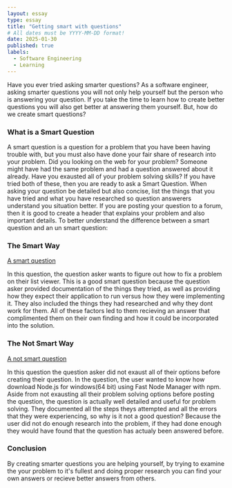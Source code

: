 ```yaml
---
layout: essay
type: essay
title: "Getting smart with questions"
# All dates must be YYYY-MM-DD format!
date: 2025-01-30
published: true
labels:
  - Software Engineering
  - Learning
---
```


Have you ever tried asking smarter questions? As a software engineer, asking smarter questions you will not only help yourself but the person who is answering your question. If you take the time to learn how to create better questions you will also get better at answering them yourself. But, how do we create smart questions?
### What is a Smart Question
A smart question is a question for a problem that you have been having trouble with, but you must also have done your fair share of research into your problem. Did you looking on the web for your problem? Someone might have had the same problem and had a question answered about it already. Have you exausted all of your problem solving skills? If you have tried both of these, then you are ready to ask a Smart Question. When asking your question be detailed but also concise, list the things that you have tried and what you have researched so question answerers understand you situation better. If you are posting your question to a forum, then it is good to create a header that explains your problem and also important details. To better understand the difference between a smart question and an un smart question: 
### The Smart Way
[A smart question](https://stackoverflow.com/questions/79379100/how-to-dynamically-update-a-listview-bottom-padding-to-avoid-having-some-items-b) 

In this question, the question asker wants to figure out how to fix a problem on their list viewer. This is a good smart question because the question asker provided documentation of the things they tried, as well as providing how they expect their application to run versus how they were implementing it. They also included the things they had researched and why they dont work for them. All of these factors led to them recieving an answer that complimented them on their own finding and how it could be incorporated into the solution.
### The Not Smart Way
[A not smart question](https://stackoverflow.com/questions/79383373/how-to-download-and-install-node-js-for-windows64-bit-using-fast-node-manager)

In this question the question asker did not exaust all of their options before creating their question. In the question, the user wanted to know how download Node.js for windows(64 bit) using Fast Node Manager with npm. Aside from not exausting all their problem solving options before posting the question, the question is actually well detailed and useful for problem solving. They documented all the steps theys attempted and all the errors that they were experiencing, so why is it not a good question? Because the user did not do enough research into the problem, if they had done enough they would have found that the question has actualy been answered before. 
### Conclusion
By creating smarter questions you are helping yourself, by trying to examine the your problem to it's fullest and doing proper research you can find your own answers or recieve better answers from others.



